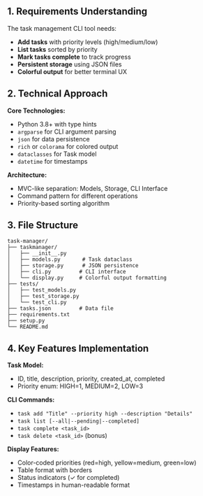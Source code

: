 ## 1. Requirements Understanding

The task management CLI tool needs:
- **Add tasks** with priority levels (high/medium/low)
- **List tasks** sorted by priority 
- **Mark tasks complete** to track progress
- **Persistent storage** using JSON files
- **Colorful output** for better terminal UX

## 2. Technical Approach

**Core Technologies:**
- Python 3.8+ with type hints
- `argparse` for CLI argument parsing
- `json` for data persistence
- `rich` or `colorama` for colored output
- `dataclasses` for Task model
- `datetime` for timestamps

**Architecture:**
- MVC-like separation: Models, Storage, CLI Interface
- Command pattern for different operations
- Priority-based sorting algorithm

## 3. File Structure

```
task-manager/
├── taskmanager/
│   ├── __init__.py
│   ├── models.py       # Task dataclass
│   ├── storage.py      # JSON persistence
│   ├── cli.py         # CLI interface
│   └── display.py     # Colorful output formatting
├── tests/
│   ├── test_models.py
│   ├── test_storage.py
│   └── test_cli.py
├── tasks.json         # Data file
├── requirements.txt
├── setup.py
└── README.md
```

## 4. Key Features Implementation

**Task Model:**
- ID, title, description, priority, created_at, completed
- Priority enum: HIGH=1, MEDIUM=2, LOW=3

**CLI Commands:**
- `task add "Title" --priority high --description "Details"`
- `task list [--all|--pending|--completed]`
- `task complete <task_id>`
- `task delete <task_id>` (bonus)

**Display Features:**
- Color-coded priorities (red=high, yellow=medium, green=low)
- Table format with borders
- Status indicators (✓ for completed)
- Timestamps in human-readable format
